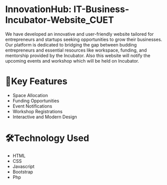 # InnovationHub: IT-Business-Incubator-Website_CUET

We have developed an innovative and user-friendly website tailored for entrepreneurs and startups seeking opportunities to grow their businesses. Our platform is dedicated to bridging the gap between budding entrepreneurs and essential resources like workspace, funding, and mentorship provided by the Incubator. Also this website will notify the upcoming events and workshop which will be held on Incubator.

# 🌟Key Features

- Space Allocation
- Funding Opportunities
- Event Notifications
- Workshop Registrations
- Interactive and Modern Design

# 🛠Technology Used

- HTML
- CSS
- Javascript
- Bootstrap
- Php
